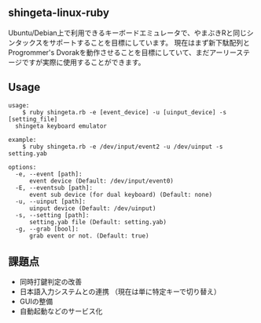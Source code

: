 ## shingeta-linux-ruby

Ubuntu/Debian上で利用できるキーボードエミュレータで、やまぶきRと同じシンタックスをサポートすることを目標にしています。
現在はまず新下駄配列とProgrommer's Dvorakを動作させることを目標にしていて、まだアーリーステージですが実際に使用することができます。

## Usage
```
usage:
    $ ruby shingeta.rb -e [event_device] -u [uinput_device] -s [setting_file]
  shingeta keyboard emulator

example:
    $ ruby shingeta.rb -e /dev/input/event2 -u /dev/uinput -s setting.yab

options:
  -e, --event [path]:
      event device (Default: /dev/input/event0)
  -E, --eventsub [path]:
      event sub device (for dual keyboard) (Default: none)
  -u, --uinput [path]:
      uinput device (Default: /dev/uinput)
  -s, --setting [path]:
      setting.yab file (Default: setting.yab)
  -g, --grab [bool]:
      grab event or not. (Default: true)
```

## 課題点

- 同時打鍵判定の改善
- 日本語入力システムとの連携 （現在は単に特定キーで切り替え）
- GUIの整備
- 自動起動などのサービス化
